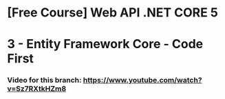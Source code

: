 # [Free Course] Web API .NET CORE 5

# 3 - Entity Framework Core - Code First
### Video for this branch: https://www.youtube.com/watch?v=Sz7RXtkHZm8